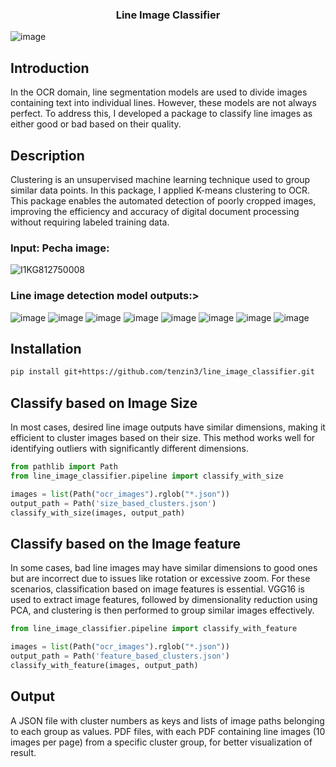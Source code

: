 

<!-- Replace with 1-sentence description about what this tool is or does.-->

<h3 align="center">Line Image Classifier</h3>

![image](https://github.com/user-attachments/assets/92d6604a-2b29-4ab5-ad76-56d860eced23)

## Introduction
In the OCR domain, line segmentation models are used to divide images containing text into individual lines. However, these models are not always perfect. To address this, I developed a package to classify line images as either good or bad based on their quality.

## Description

Clustering is an unsupervised machine learning technique used to group similar data points. In this package, I applied K-means clustering to OCR. This package enables the automated detection of poorly cropped images, improving the efficiency and accuracy of digital document processing without requiring labeled training data.

### Input: Pecha image:
![I1KG812750008](https://github.com/tenzin3/monocheck/assets/52460417/0300696e-eebf-4343-a905-9a4be44bc3ae)


### Line image detection model outputs:>
![image](https://github.com/tenzin3/monocheck/assets/52460417/6506364f-3a16-41a8-8ef1-b292ebe573f1)
![image](https://github.com/tenzin3/monocheck/assets/52460417/42ba14b5-d960-4c8f-b30e-04016e5316c1)
![image](https://github.com/tenzin3/monocheck/assets/52460417/21d08777-e631-4d62-a21f-bedc9e7695b4)
![image](https://github.com/tenzin3/monocheck/assets/52460417/11b996df-c3bc-49cd-8691-beb72b8d7bea)
![image](https://github.com/tenzin3/monocheck/assets/52460417/5460abc0-2690-4d21-ad1a-5cedce893609)
![image](https://github.com/tenzin3/monocheck/assets/52460417/684798fa-9abb-401f-af61-08c13f759408)
![image](https://github.com/tenzin3/monocheck/assets/52460417/6d396ab3-3602-4b06-9021-1e71bfa6ef39)
![image](https://github.com/tenzin3/monocheck/assets/52460417/f3560fc9-f940-4e71-90d3-f6873310e0cd)

## Installation
```bash
pip install git+https://github.com/tenzin3/line_image_classifier.git
```

## Classify based on Image Size
In most cases, desired line image outputs have similar dimensions, making it efficient to cluster images based on their size. This method works well for identifying outliers with significantly different dimensions.

```python
from pathlib import Path 
from line_image_classifier.pipeline import classify_with_size

images = list(Path("ocr_images").rglob("*.json"))
output_path = Path('size_based_clusters.json')
classify_with_size(images, output_path)
```

## Classify based on the Image feature
In some cases, bad line images may have similar dimensions to good ones but are incorrect due to issues like rotation or excessive zoom. For these scenarios, classification based on image features is essential. VGG16 is used to extract image features, followed by dimensionality reduction using PCA, and clustering is then performed to group similar images effectively.

```python
from line_image_classifier.pipeline import classify_with_feature

images = list(Path("ocr_images").rglob("*.json"))
output_path = Path('feature_based_clusters.json')
classify_with_feature(images, output_path)
```


## Output
A JSON file with cluster numbers as keys and lists of image paths belonging to each group as values.
PDF files, with each PDF containing line images (10 images per page) from a specific cluster group, for better visualization of result.



